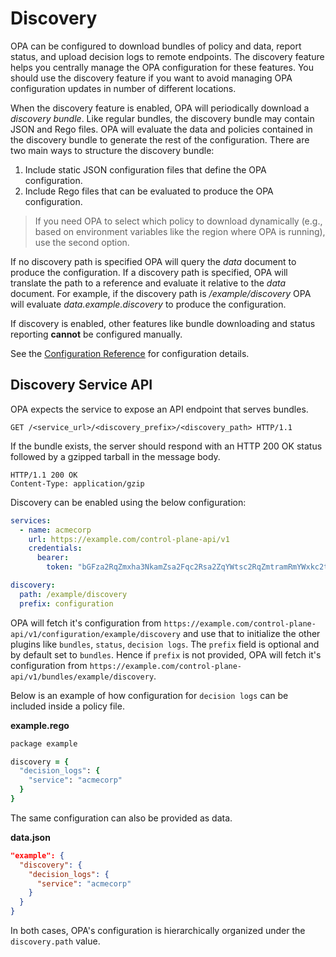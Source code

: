 # Discovery

OPA can be configured to download bundles of policy and data, report status, and upload decision logs to remote endpoints. The discovery feature helps you centrally manage the OPA configuration for these features. You should use the discovery feature if you want to avoid managing OPA configuration updates in number of different locations.

When the discovery feature is enabled, OPA will periodically download a *discovery bundle*. Like regular bundles, the discovery bundle may contain JSON and Rego files. OPA will evaluate the data and policies contained in the discovery bundle to generate the rest of the configuration. There are two main ways to structure the discovery bundle:

1. Include static JSON configuration files that define the OPA configuration.
2. Include Rego files that can be evaluated to produce the OPA configuration.

> If you need OPA to select which policy to download dynamically (e.g., based on environment variables like the region where OPA is running), use the second option.

If no discovery path is specified OPA will query the *data* document to produce the configuration. If a discovery path is specified, OPA will translate the path to a reference and evaluate it relative to the *data* document. For example, if the discovery path is */example/discovery* OPA will evaluate *data.example.discovery* to produce the configuration.

If discovery is enabled, other features like bundle downloading and status reporting **cannot** be configured manually.

See the [Configuration Reference](configuration.md) for configuration details.

## Discovery Service API

OPA expects the service to expose an API endpoint that serves bundles.

```http
GET /<service_url>/<discovery_prefix>/<discovery_path> HTTP/1.1
```

If the bundle exists, the server should respond with an HTTP 200 OK status
followed by a gzipped tarball in the message body.

```http
HTTP/1.1 200 OK
Content-Type: application/gzip
```

Discovery can be enabled using the below configuration:

```yaml
services:
  - name: acmecorp
    url: https://example.com/control-plane-api/v1
    credentials:
      bearer:
        token: "bGFza2RqZmxha3NkamZsa2Fqc2Rsa2ZqYWtsc2RqZmtramRmYWxkc2tm"

discovery:
  path: /example/discovery
  prefix: configuration
```

OPA will fetch it's configuration from `https://example.com/control-plane-api/v1/configuration/example/discovery` and use that to initialize the other plugins like `bundles`, `status`, `decision logs`. The `prefix` field is optional and by default set to `bundles`. Hence if `prefix` is not provided, OPA will fetch it's configuration from `https://example.com/control-plane-api/v1/bundles/example/discovery`.

Below is an example of how configuration for `decision logs` can be included inside a policy file.

**example.rego**

```ruby
package example

discovery = {
  "decision_logs": {
    "service": "acmecorp"
  }
}
```

The same configuration can also  be provided as data.

**data.json**

```json
"example": {
  "discovery": {
    "decision_logs": {
      "service": "acmecorp"
    }
  }
}
```

In both cases, OPA's configuration is hierarchically organized under the `discovery.path` value.